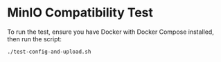 # MinIO Compatibility Test

To run the test, ensure you have Docker with Docker Compose installed, then run the script:
```bash
./test-config-and-upload.sh
```
